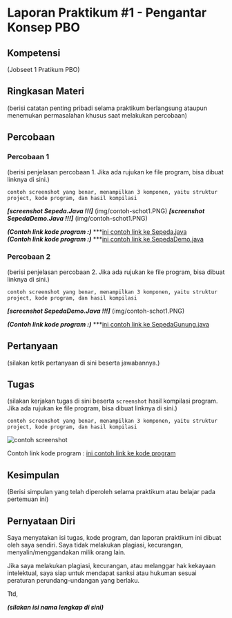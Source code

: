 # Laporan Praktikum #1 - Pengantar Konsep PBO

## Kompetensi

(Jobseet 1 Pratikum PBO)

## Ringkasan Materi

(berisi catatan penting pribadi selama praktikum berlangsung ataupun menemukan permasalahan khusus saat melakukan percobaan)

## Percobaan

### Percobaan 1

(berisi penjelasan percobaan 1. Jika ada rujukan ke file program, bisa dibuat linknya di sini.)

`contoh screenshot yang benar, menampilkan 3 komponen, yaitu struktur project, kode program, dan hasil kompilasi`

***[screenshot Sepeda.Java !!!]*** (img/contoh-schot1.PNG)
***[screenshot SepedaDemo.Java !!!]*** (img/contoh-schot1.PNG)

***(Contoh link kode program :)*** ***[ini contoh link ke Sepeda.java](../../src/1_Pengantar_Konsep_PBO/Sepeda.java)<br>
***(Contoh link kode program :)*** ***[ini contoh link ke SepedaDemo.java](../../src/1_Pengantar_Konsep_PBO/SepedaDemo.java)

### Percobaan 2

(berisi penjelasan percobaan 2. Jika ada rujukan ke file program, bisa dibuat linknya di sini.)

`contoh screenshot yang benar, menampilkan 3 komponen, yaitu struktur project, kode program, dan hasil kompilasi`

***[screenshot SepedaDemo.Java !!!]*** (img/contoh-schot1.PNG)

***(Contoh link kode program :)*** ***[ini contoh link ke SepedaGunung.java](../../src/1_Pengantar_Konsep_PBO/SepedaGunung.java)

## Pertanyaan

(silakan ketik pertanyaan di sini beserta jawabannya.)

## Tugas

(silakan kerjakan tugas di sini beserta `screenshot` hasil kompilasi program. Jika ada rujukan ke file program, bisa dibuat linknya di sini.)

`contoh screenshot yang benar, menampilkan 3 komponen, yaitu struktur project, kode program, dan hasil kompilasi`

![contoh screenshot](img/contoh-schot1.PNG)

Contoh link kode program : [ini contoh link ke kode program](../../src/1_Pengantar_Konsep_PBO/Contoh12345Habibie.java)

## Kesimpulan

(Berisi simpulan yang telah diperoleh selama praktikum atau belajar pada pertemuan ini)

## Pernyataan Diri

Saya menyatakan isi tugas, kode program, dan laporan praktikum ini dibuat oleh saya sendiri. Saya tidak melakukan plagiasi, kecurangan, menyalin/menggandakan milik orang lain.

Jika saya melakukan plagiasi, kecurangan, atau melanggar hak kekayaan intelektual, saya siap untuk mendapat sanksi atau hukuman sesuai peraturan perundang-undangan yang berlaku.

Ttd,

***(silakan isi nama lengkap di sini)***
